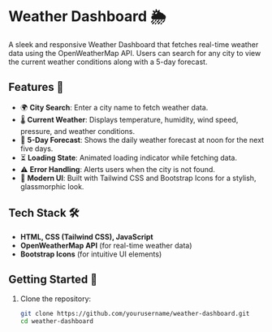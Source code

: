 # Weather Dashboard 🌦️

A sleek and responsive Weather Dashboard that fetches real-time weather data using the OpenWeatherMap API. Users can search for any city to view the current weather conditions along with a 5-day forecast.

## Features 🚀

- 🌍 **City Search**: Enter a city name to fetch weather data.
- 🌡️ **Current Weather**: Displays temperature, humidity, wind speed, pressure, and weather conditions.
- 📅 **5-Day Forecast**: Shows the daily weather forecast at noon for the next five days.
- ⏳ **Loading State**: Animated loading indicator while fetching data.
- ⚠️ **Error Handling**: Alerts users when the city is not found.
- 🎨 **Modern UI**: Built with Tailwind CSS and Bootstrap Icons for a stylish, glassmorphic look.

## Tech Stack 🛠️

- **HTML, CSS (Tailwind CSS), JavaScript**
- **OpenWeatherMap API** (for real-time weather data)
- **Bootstrap Icons** (for intuitive UI elements)

## Getting Started 🏁

1. Clone the repository:

   ```sh
   git clone https://github.com/yourusername/weather-dashboard.git
   cd weather-dashboard
